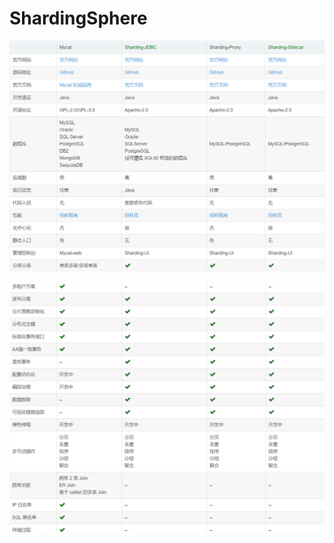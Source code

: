 
# ShardingSphere

![](../images/database/shardingsphere/ss1.png)

![](../images/database/shardingsphere/ss2.png)
